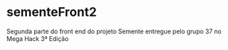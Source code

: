 # sementeFront2

Segunda parte do front end do projeto Semente entregue pelo grupo 37 no Mega Hack 3ª Edição
